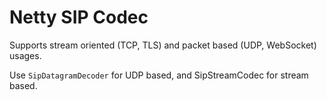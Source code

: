 # Netty SIP Codec

Supports stream oriented (TCP, TLS) and packet based (UDP, WebSocket) usages.

Use `SipDatagramDecoder` for UDP based, and SipStreamCodec for stream based.

